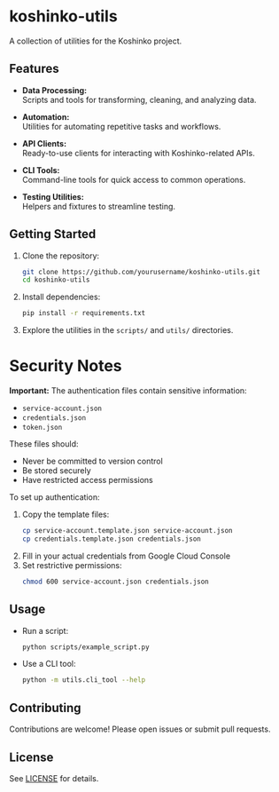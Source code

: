 # koshinko-utils

A collection of utilities for the Koshinko project.

## Features

- **Data Processing:**  
    Scripts and tools for transforming, cleaning, and analyzing data.

- **Automation:**  
    Utilities for automating repetitive tasks and workflows.

- **API Clients:**  
    Ready-to-use clients for interacting with Koshinko-related APIs.

- **CLI Tools:**  
    Command-line tools for quick access to common operations.

- **Testing Utilities:**  
    Helpers and fixtures to streamline testing.

## Getting Started

1. Clone the repository:
     ```sh
     git clone https://github.com/yourusername/koshinko-utils.git
     cd koshinko-utils
     ```

2. Install dependencies:
     ```sh
     pip install -r requirements.txt
     ```

3. Explore the utilities in the `scripts/` and `utils/` directories.

# Security Notes

**Important:** The authentication files contain sensitive information:
- `service-account.json`
- `credentials.json` 
- `token.json`

These files should:
- Never be committed to version control
- Be stored securely
- Have restricted access permissions

To set up authentication:
1. Copy the template files:
   ```sh
   cp service-account.template.json service-account.json
   cp credentials.template.json credentials.json
   ```
2. Fill in your actual credentials from Google Cloud Console
3. Set restrictive permissions:
   ```sh
   chmod 600 service-account.json credentials.json
   ```
   
## Usage

- Run a script:
    ```sh
    python scripts/example_script.py
    ```

- Use a CLI tool:
    ```sh
    python -m utils.cli_tool --help
    ```

## Contributing

Contributions are welcome! Please open issues or submit pull requests.

## License

See [LICENSE](LICENSE) for details.